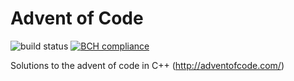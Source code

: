 # Advent of Code
![build status](https://travis-ci.org/arnokamphuis/AdventOfCode.svg?branch=master)
[![BCH compliance](https://bettercodehub.com/edge/badge/arnokamphuis/AdventOfCode?branch=master)](https://bettercodehub.com/)

Solutions to the advent of code in C++ (http://adventofcode.com/)

